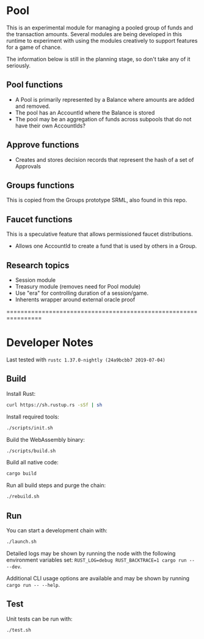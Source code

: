 # Pool

This is an experimental module for managing a pooled group of funds and the transaction amounts. Several modules are being developed in this runtime to experiment with using the modules creatively to support features for a game of chance.

The information below is still in the planning stage, so don't take any of it seriously.

## Pool functions

* A Pool is primarily represented by a Balance where amounts are added and removed.
* The pool has an AccountId where the Balance is stored
* The pool may be an aggregation of funds across subpools that do not have their own AccountIds?

## Approve functions

* Creates and stores decision records that represent the hash of a set of Approvals


## Groups functions

This is copied from the Groups prototype SRML, also found in this repo.

## Faucet functions

This is a speculative feature that allows permissioned faucet distributions.

* Allows one AccountId to create a fund that is used by others in a Group.

## Research topics

* Session module
* Treasury module (removes need for Pool module)
* Use "era" for controlling duration of a session/game.
* Inherents wrapper around external oracle proof




================================================================

# Developer Notes

Last tested with `rustc 1.37.0-nightly (24a9bcbb7 2019-07-04)`

## Build

Install Rust:

```bash
curl https://sh.rustup.rs -sSf | sh
```

Install required tools:

```bash
./scripts/init.sh
```

Build the WebAssembly binary:

```bash
./scripts/build.sh
```

Build all native code:

```bash
cargo build
```

Run all build steps and purge the chain:

```bash
./rebuild.sh
```


## Run

You can start a development chain with:

```bash
./launch.sh
```
Detailed logs may be shown by running the node with the following environment variables set: `RUST_LOG=debug RUST_BACKTRACE=1 cargo run -- --dev`.

Additional CLI usage options are available and may be shown by running `cargo run -- --help`.

## Test

Unit tests can be run with:

```bash
./test.sh
```
